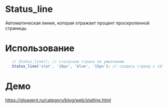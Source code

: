 # Status_line
Автоматическая линия, которая отражает процент проскроленной страницы.
# Использование
```javascript
   // Status_line(); // статусная строка по умолчанию
   Status_line('stat', '10px', 'blue', '15px'); // создать строку с id = stat, высотой 10px, синего цвета и с отступом сверху на 15px;
```
# Демо
https://gloagent.ru/category/blog/web/statline.html

